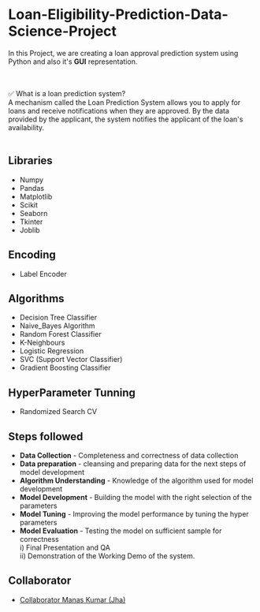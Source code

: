 # Loan-Eligibility-Prediction-Data-Science-Project

In this Project, we are creating a loan approval prediction system using Python and also it's **GUI** representation.



<br> <br>
✅ What is a loan prediction system? <br>
A mechanism called the Loan Prediction System allows you to apply for loans and receive notifications when they are approved. By the data provided by the applicant, the system notifies the applicant of the loan's availability. <br><br>

## Libraries
- Numpy
- Pandas
- Matplotlib
- Scikit
- Seaborn
- Tkinter
- Joblib
  
## Encoding
- Label Encoder

## Algorithms
-  Decision Tree Classifier
-  Naive_Bayes Algorithm
-  Random Forest Classifier
-  K-Neighbours
-  Logistic Regression
-  SVC (Support Vector Classifier)
-  Gradient Boosting Classifier

## HyperParameter Tunning
-  Randomized Search CV

## Steps followed

- **Data Collection** - Completeness and correctness of data collection <br>
- **Data preparation** - cleansing and preparing data for the next steps of model development <br>
- **Algorithm Understanding** - Knowledge of the algorithm used for model development <br>
- **Model Development** - Building the model with the right selection of the parameters <br>
- **Model Tuning** - Improving the model performance by tuning the hyper parameters <br>
- **Model Evaluation** - Testing the model on sufficient sample for correctness <br>
  i)	Final Presentation and QA <br>
  ii)	Demonstration of the Working Demo of the system.


## Collaborator

- [Collaborator Manas Kumar (Jha)](https://github.com/manas-jha)
